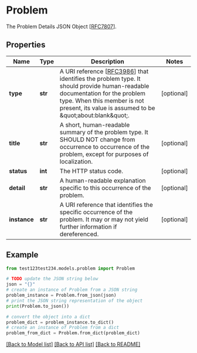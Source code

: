 # Problem

The Problem Details JSON Object [[RFC7807](https://tools.ietf.org/html/rfc7807)].

## Properties

Name | Type | Description | Notes
------------ | ------------- | ------------- | -------------
**type** | **str** | A URI reference [[RFC3986](https://tools.ietf.org/html/rfc3986)] that identifies the problem type. It should provide human-readable documentation for the problem type. When this member is not present, its value is assumed to be \&quot;about:blank\&quot;. | [optional] 
**title** | **str** | A short, human-readable summary of the problem type. It SHOULD NOT change from occurrence to occurrence of the problem, except for purposes of localization. | [optional] 
**status** | **int** | The HTTP status code. | [optional] 
**detail** | **str** | A human-readable explanation specific to this occurrence of the problem. | [optional] 
**instance** | **str** | A URI reference that identifies the specific occurrence of the problem.  It may or may not yield further information if dereferenced. | [optional] 

## Example

```python
from test123test234.models.problem import Problem

# TODO update the JSON string below
json = "{}"
# create an instance of Problem from a JSON string
problem_instance = Problem.from_json(json)
# print the JSON string representation of the object
print(Problem.to_json())

# convert the object into a dict
problem_dict = problem_instance.to_dict()
# create an instance of Problem from a dict
problem_from_dict = Problem.from_dict(problem_dict)
```
[[Back to Model list]](../README.md#documentation-for-models) [[Back to API list]](../README.md#documentation-for-api-endpoints) [[Back to README]](../README.md)


